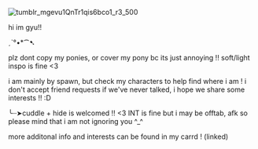 ![tumblr_mgevu1QnTr1qis6bco1_r3_500](https://github.com/sagyuo/sagyuo/assets/154012950/e170114c-48f9-4d80-8fc2-a1d39e0a80ea)

hi im gyu!!

ˏˋ°•*⁀➷

plz dont copy my ponies, or cover my pony bc its just annoying !!
soft/light inspo is fine <3

i am mainly by spawn, but check my characters to help find where i am !
i don't accept friend requests if we've never talked, i hope we share some interests !! :D

╰┈➤cuddle + hide is welcomed !! <3 INT is fine but i may be offtab, afk so please mind that i am not ignoring you ^_^

more additonal info and interests can be found in my carrd ! (linked) 

